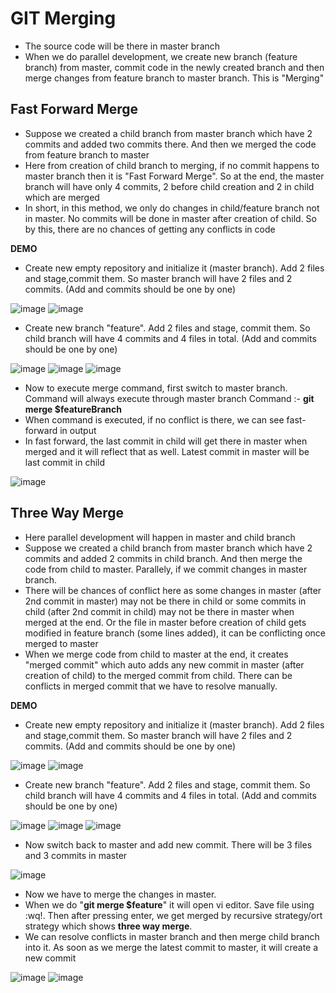 # GIT Merging

- The source code will be there in master branch
- When we do parallel development, we create new branch (feature branch) from master, commit code in the newly created branch and then merge changes from feature branch to master branch. This is "Merging"

Fast Forward Merge
-
- Suppose we created a child branch from master branch which have 2 commits and added two commits there. And then we merged the code from feature branch to master
- Here from creation of child branch to merging, if no commit happens to master branch then it is "Fast Forward Merge". So at the end, the master branch will have only 4 commits, 2 before child creation and 2 in child which are merged
- In short, in this method, we only do changes in child/feature branch not in master. No commits will be done in master after creation of child. So by this, there are no chances of getting any conflicts in code

**DEMO**
- Create new empty repository and initialize it (master branch). Add 2 files and stage,commit them. So master branch will have 2 files and 2 commits. (Add and commits should be one by one)

![image](https://github.com/user-attachments/assets/8e6495a9-8732-4b64-adce-39f5af56b70c)
![image](https://github.com/user-attachments/assets/7a2ff261-7eb9-4201-81d1-9a3081897e03)

- Create new branch "feature". Add 2 files and stage, commit them. So child branch will have 4 commits and 4 files in total. (Add and commits should be one by one)

![image](https://github.com/user-attachments/assets/04656b56-a45b-4db7-88f3-48feff893caa)
![image](https://github.com/user-attachments/assets/690a0b84-68b5-4b5a-a260-a4107baf5c15)
![image](https://github.com/user-attachments/assets/d57b1b5c-60b3-474a-9940-11c7c35f1dfe)

- Now to execute merge command, first switch to master branch. Command will always execute through master branch
  Command :- **git merge $featureBranch**
- When command is executed, if no conflict is there, we can see fast-forward in output
- In fast forward, the last commit in child will get there in master when merged and it will reflect that as well. Latest commit in master will be last commit in child

![image](https://github.com/user-attachments/assets/b4020493-3fbc-45c2-98c0-7fc168682edb)


Three Way Merge
-
- Here parallel development will happen in master and child branch
- Suppose we created a child branch from master branch which have 2 commits and added 2 commits in child branch. And then merge the code from child to master. Parallely, if we commit changes in master branch.
- There will be chances of conflict here as some changes in master (after 2nd commit in master) may not be there in child or some commits in child (after 2nd commit in child) may not be there in master when merged at the end. Or the file in master before creation of child gets modified in feature branch (some lines added), it can be conflicting once merged to master
- When we merge code from child to master at the end, it creates "merged commit" which auto adds any new commit in master (after creation of child) to the merged commit from child. There can be conflicts in merged commit that we have to resolve manually.

**DEMO**
- Create new empty repository and initialize it (master branch). Add 2 files and stage,commit them. So master branch will have 2 files and 2 commits. (Add and commits should be one by one)

![image](https://github.com/user-attachments/assets/1bdce23f-0c10-4729-a3d7-947464a0a70b)
![image](https://github.com/user-attachments/assets/d8289072-d0e5-40c0-8a49-205c2a85f17c)

- Create new branch "feature". Add 2 files and stage, commit them. So child branch will have 4 commits and 4 files in total. (Add and commits should be one by one)

![image](https://github.com/user-attachments/assets/f4dcbcce-9191-4fbd-b1ae-7cdf2c16971b)
![image](https://github.com/user-attachments/assets/20d72dc8-c35c-4991-9ced-fb7d323fc821)
![image](https://github.com/user-attachments/assets/b7971ff7-618c-4e7e-b3e4-75c5f1bd1ebb)

- Now switch back to master and add new commit. There will be 3 files and 3 commits in master

![image](https://github.com/user-attachments/assets/78820041-3292-49fd-a6d1-6eab1a0965f9)

- Now we have to merge the changes in master.
- When we do "**git merge $feature**" it will open vi editor. Save file using :wq!. Then after pressing enter, we get merged by recursive strategy/ort strategy which shows **three way merge**.
- We can resolve conflicts in master branch and then merge child branch into it. As soon as we merge the latest commit to master, it will create a new commit

![image](https://github.com/user-attachments/assets/9ef2586f-4420-4149-8522-853aaad2d0d7)
![image](https://github.com/user-attachments/assets/3c63b9ae-d75f-436f-8b8d-7a5dc96be4a9)


